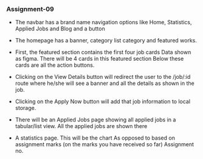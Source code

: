 ### Assignment-09

* The navbar has a brand name navigation options like Home, Statistics, Applied Jobs and Blog and a button

* The homepage has a banner, category list category and featured works.

* First, the featured section contains the first four job cards
Data shown as figma. There will be 4 cards in this featured section
Below these cards are all the action buttons.

* Clicking on the View Details button will redirect the user to the /job/:id route
where he/she will see a banner and all the details as shown in the job.

* Clicking on the Apply Now button will add that job information to local storage.

* There will be an Applied Jobs page showing all applied jobs in a tabular/list view. All the applied jobs are shown there

* A statistics page. This will be the chart
As opposed to based on assignment marks (on the marks you have received so far)
Assignment no.